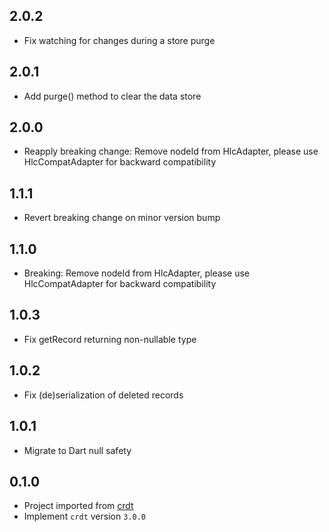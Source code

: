 ## 2.0.2
- Fix watching for changes during a store purge

## 2.0.1
- Add purge() method to clear the data store

## 2.0.0
- Reapply breaking change: Remove nodeId from HlcAdapter, please use HlcCompatAdapter for backward compatibility

## 1.1.1
- Revert breaking change on minor version bump

## 1.1.0
- Breaking: Remove nodeId from HlcAdapter, please use HlcCompatAdapter for backward compatibility

## 1.0.3
- Fix getRecord returning non-nullable type

## 1.0.2
- Fix (de)serialization of deleted records

## 1.0.1
- Migrate to Dart null safety

## 0.1.0
- Project imported from [crdt](https://github.com/cachapa/crdt)
- Implement `crdt` version `3.0.0`
